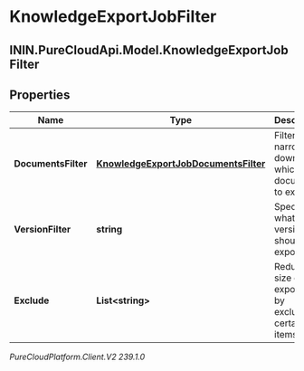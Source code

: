 # KnowledgeExportJobFilter

## ININ.PureCloudApi.Model.KnowledgeExportJobFilter

## Properties

|Name | Type | Description | Notes|
|------------ | ------------- | ------------- | -------------|
| **DocumentsFilter** | [**KnowledgeExportJobDocumentsFilter**](KnowledgeExportJobDocumentsFilter) | Filters for narrowing down which documents to export. | [optional] |
| **VersionFilter** | **string** | Specifies what version should be exported. | |
| **Exclude** | **List&lt;string&gt;** | Reduce the size of the export file by excluding certain items. | [optional] |



_PureCloudPlatform.Client.V2 239.1.0_

